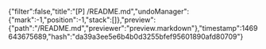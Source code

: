 {"filter":false,"title":"[P] /README.md","undoManager":{"mark":-1,"position":-1,"stack":[]},"preview":{"path":"/README.md","previewer":"preview.markdown"},"timestamp":1469643675689,"hash":"da39a3ee5e6b4b0d3255bfef95601890afd80709"}